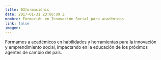 ```yaml
---
title: 03formaciónis
date: 2017-01-31 23:00:00 Z
nombre: Formación en Innovación Social para académicos
link: false
imagen: 
---
```


Formamos a académicos en habilidades y herramientas para la innovación y emprendimiento social, impactando en la educación de los próximos agentes de cambio del país. 